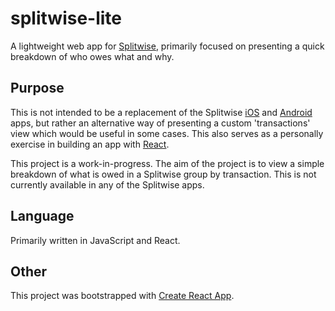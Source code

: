 # splitwise-lite
A lightweight web app for [Splitwise](https://www.splitwise.com), primarily focused on presenting a quick breakdown of who owes what and why.

## Purpose
This is not intended to be a replacement of the Splitwise [iOS](https://apps.apple.com/gb/app/splitwise/id458023433) and [Android](https://play.google.com/store/apps/details?id=com.Splitwise.SplitwiseMobile&hl=en_GB) apps, but rather an alternative way of presenting a custom 'transactions' view which would be useful in some cases. This also serves as a personally exercise in building an app with [React](https://reactjs.org/).

This project is a work-in-progress. The aim of the project is to view a simple breakdown of what is owed in a Splitwise group by transaction. This is not currently available in any of the Splitwise apps.

## Language
Primarily written in JavaScript and React.

## Other
This project was bootstrapped with [Create React App](https://github.com/facebook/create-react-app).
